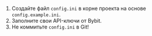 1. Создайте файл `config.ini` в корне проекта на основе `config.example.ini`.
2. Заполните свои API-ключи от Bybit.
3. Не коммитьте `config.ini` в Git!